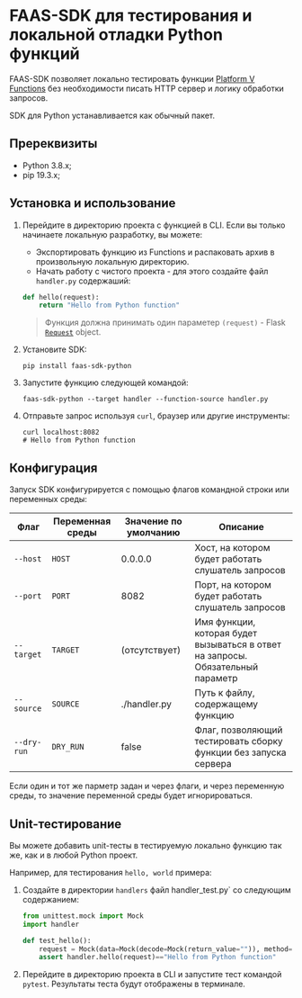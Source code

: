 # FAAS-SDK для тестирования и локальной отладки Python функций

FAAS-SDK позволяет локально тестировать функции [Platform V Functions](https://developers.sber.ru/portal/products/platform-v-functions) без необходимости писать HTTP сервер и логику обработки запросов.

SDK для Python устанавливается как обычный пакет.

## Пререквизиты

* Python 3.8.x;
* pip 19.3.x;

## Установка и использование

1. Перейдите в директорию проекта с функцией в CLI. Если вы только начинаете локальную разработку, вы можете:
   * Экспортировать функцию из Functions и распаковать архив в произвольную локальную директорию.
   * Начать работу с чистого проекта - для этого создайте файл `handler.py` содержаший:

    ```python
    def hello(request):
        return "Hello from Python function"
    ```

    > Функция должна принимать один параметер `(request)`  -  Flask [`Request`](http://flask.pocoo.org/docs/1.0/api/#flask.Request) object.
    
2. Установите SDK:

    ```shell
    pip install faas-sdk-python
    ```
    
3. Запустите функцию следующей командой:

    ```shell
    faas-sdk-python --target handler --function-source handler.py
    ```
    
4. Отправьте запрос используя `curl`, браузер или другие инструменты:

    ```shell
    curl localhost:8082
    # Hello from Python function
    ```

## Конфигурация

Запуск SDK конфигурируется с помощью флагов командной строки или переменных среды:

| Флаг        | Переменная среды  | Значение по умолчанию | Описание                                                                              |
| ------------| ------------------|-----------------------| --------------------------------------------------------------------------------------|
| `--host`    | `HOST`            | 0.0.0.0               | Хост, на котором будет работать слушатель запросов                                    |
| `--port`    | `PORT`            | 8082                  | Порт, на котором будет работать слушатель запросов                                    |
| `--target`  | `TARGET`          | (отсутствует)         | Имя функции, которая будет вызываться в ответ на запросы. Обязательный параметр       |
| `--source`  | `SOURCE`          | ./handler.py          | Путь к файлу, содержащему функцию                                                     |
| `--dry-run` | `DRY_RUN`         | false                 | Флаг, позволяющий тестировать сборку функции без запуска сервера                      |

Если один и тот же парметр задан и через флаги, и через переменную среды, то значение переменной среды будет игнорироваться.

## Unit-тестирование

Вы можете добавить unit-тесты в тестируемую локально функцию так же, как и в любой Python проект.

Например, для тестирования `hello, world` примера:

1. Создайте в директории `handlers` файл handler_test.py` со следующим содержанием:
    
    ```python
    from unittest.mock import Mock
    import handler

    def test_hello():
        request = Mock(data=Mock(decode=Mock(return_value="")), method="GET")
        assert handler.hello(request)=="Hello from Python function"
    ```

2. Перейдите в директорию проекта в CLI и запустите тест командой `pytest`. Результаты теста будут отображены в терминале.

